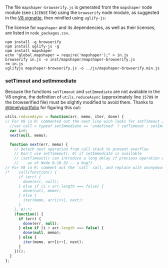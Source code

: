 The file `mapshaper-browserify.js` is generated from the `mapshaper` node module (see `LICENSE` file) using the `browserify` node module, as suggested in the [V8 vignette](https://cran.r-project.org/web/packages/V8/vignettes/npm.html), then minified using `uglify-js`:

The license for `mapshaper` and its dependencies, as well as their licenses, are listed in `node_packages.csv`.

```
npm install -g browserify
npm install uglify-js -g
npm install mapshaper
echo "global.mapshaper = require('mapshaper');" > in.js
browserify in.js -o inst/mapshaper/mapshaper-browserify.js
rm in.js
uglifyjs mapshaper-browserify.js -o ../js/mapshaper-browserify.min.js
```

### setTimout and setImmediate
Because the functions `setTimeout` and `setImmediate` are not available in the V8 engine, the  definition of `utils.reduceAsync` (approximately line `15709` in the browserified file) must be slightly modified to avoid them. Thanks to [@timelyportfolio](https://github.com/timelyportfolio) for figuring this out:

```javascript
utils.reduceAsync = function(arr, memo, iter, done) {
// For V8 in R: commented out the next line wich looks for setTimeout / setImmediate
  //var call = typeof setImmediate == 'undefined' ? setTimeout : setImmediate;
  var i=0;
  next(null, memo);

  function next(err, memo) {
    // Detach next operation from call stack to prevent overflow
    // Don't use setTimeout(, 0) if setImmediate is available
    // (setTimeout() can introduce a long delay if previous operation was slow,
    //    as of Node 0.10.32 -- a bug?)
// For V8 in R: comment out the `call` call, and replace with anonymous function
/*    call(function() {
      if (err) {
        done(err, null);
      } else if (i < arr.length === false) {
        done(null, memo);
      } else {
        iter(memo, arr[i++], next);
      }
    }, 0);*/
    (function() {
      if (err) {
        done(err, null);
      } else if (i < arr.length === false) {
        done(null, memo);
      } else {
        iter(memo, arr[i++], next);
      }
    })();
  }
};
```
